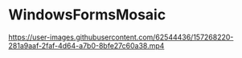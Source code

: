 # WindowsFormsMosaic

https://user-images.githubusercontent.com/62544436/157268220-281a9aaf-2faf-4d64-a7b0-8bfe27c60a38.mp4

